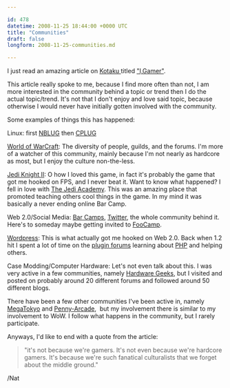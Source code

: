 ```yaml
---

id: 478
datetime: 2008-11-25 18:44:00 +0000 UTC
title: "Communities"
draft: false
longform: 2008-11-25-communities.md

---
```


I just read an amazing article on <a href="http://kotaku.com/">Kotaku </a>titled <a href="http://kotaku.com/5097355/i-gamer">"I,Gamer"</a>.

This article really spoke to me, because I find more often than not, I am more interested in the community behind a topic or trend then I do the actual topic/trend. It's not that I don't enjoy and love said topic, because otherwise I would never have initially gotten involved with the community.

Some examples of things this has happened:

Linux: first <a href="http://nblug.org/">NBLUG</a> then <a href="http://cplug.org/">CPLUG</a>

<a href="http://www.wowarmory.com/character-sheet.xml?r=Gorgonnash&amp;n=Icco">World of WarCraft</a>: The diversity of people, guilds, and the forums. I'm more of a watcher of this community, mainly because I'm not nearly as hardcore as most, but I enjoy the culture non-the-less.

<a href="http://en.wikipedia.org/wiki/Jedi_Knight_2">Jedi Knight II</a>: O how I loved this game, in fact it's probably the game that got me hooked on FPS, and I never beat it. Want to know what happened? I fell in love with <a href="http://thejediacademy.net/">The Jedi Academy</a>. This was an amazing place that promoted teaching others cool things in the game. In my mind it was basically a never ending online Bar Camp.

Web 2.0/Social Media: <a href="http://barcamp.org/">Bar Camps</a>, <a href="http://twitter.com/icco">Twitter</a>, the whole community behind it. Here's to someday maybe getting invited to <a href="http://en.wikipedia.org/wiki/Foo_Camp">FooCamp</a>.

<a href="http://wordpress.org/">Wordpress</a>: This is what actually got me hooked on Web 2.0. Back when 1.2 hit I spent a lot of time on the <a href="http://wordpress.org/support/forum/10">plugin forums</a> learning about <a href="http://php.net/">PHP</a> and helping others.

Case Modding/Computer Hardware: Let's not even talk about this. I was very active in a few communities, namely <a href="http://www.hardwaregeeks.com/">Hardware Geeks</a>, but I visited and posted on probably around 20 different forums and followed around 50 different blogs.

There have been a few other communities I've been active in, namely <a href="http://www.megatokyo.com/">MegaTokyo</a> and <a href="http://www.penny-arcade.com/">Penny-Arcade</a>,  but my involvement there is similar to my involvement to WoW. I follow what happens in the community, but I rarely participate.

Anyways, I'd like to end with a quote from the article:
<blockquote>"it's not because we're gamers. It's not even because we're hardcore gamers. It's because we're such fanatical culturalists that we forget about the middle ground."</blockquote>
/Nat

